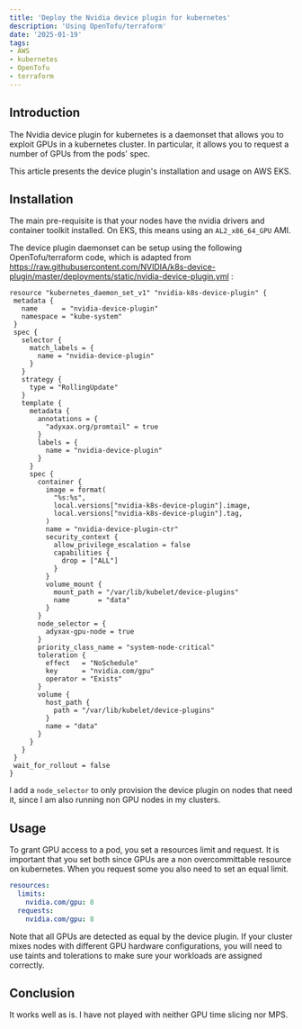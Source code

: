 ```yaml
---
title: 'Deploy the Nvidia device plugin for kubernetes'
description: 'Using OpenTofu/terraform'
date: '2025-01-19'
tags:
- AWS
- kubernetes
- OpenTofu
- terraform
---
```


## Introduction

The Nvidia device plugin for kubernetes is a daemonset that allows you to exploit GPUs in a kubernetes cluster. In particular, it allows you to request a number of GPUs from the pods' spec.

This article presents the device plugin's installation and usage on AWS EKS.

## Installation

The main pre-requisite is that your nodes have the nvidia drivers and container toolkit installed. On EKS, this means using an `AL2_x86_64_GPU` AMI.

The device plugin daemonset can be setup using the following OpenTofu/terraform code, which is adapted from https://raw.githubusercontent.com/NVIDIA/k8s-device-plugin/master/deployments/static/nvidia-device-plugin.yml :

 ``` hcl
resource "kubernetes_daemon_set_v1" "nvidia-k8s-device-plugin" {
  metadata {
    name      = "nvidia-device-plugin"
    namespace = "kube-system"
  }
  spec {
    selector {
      match_labels = {
        name = "nvidia-device-plugin"
      }
    }
    strategy {
      type = "RollingUpdate"
    }
    template {
      metadata {
        annotations = {
          "adyxax.org/promtail" = true
        }
        labels = {
          name = "nvidia-device-plugin"
        }
      }
      spec {
        container {
          image = format(
            "%s:%s",
            local.versions["nvidia-k8s-device-plugin"].image,
            local.versions["nvidia-k8s-device-plugin"].tag,
          )
          name = "nvidia-device-plugin-ctr"
          security_context {
            allow_privilege_escalation = false
            capabilities {
              drop = ["ALL"]
            }
          }
          volume_mount {
            mount_path = "/var/lib/kubelet/device-plugins"
            name       = "data"
          }
        }
        node_selector = {
          adyxax-gpu-node = true
        }
        priority_class_name = "system-node-critical"
        toleration {
          effect   = "NoSchedule"
          key      = "nvidia.com/gpu"
          operator = "Exists"
        }
        volume {
          host_path {
            path = "/var/lib/kubelet/device-plugins"
          }
          name = "data"
        }
      }
    }
  }
  wait_for_rollout = false
}
```

I add a `node_selector` to only provision the device plugin on nodes that need it, since I am also running non GPU nodes in my clusters.

## Usage

To grant GPU access to a pod, you set a resources limit and request. It is important that you set both since GPUs are a non overcommittable resource
on kubernetes. When you request some you also need to set an equal limit.

``` yaml
resources:
  limits:
    nvidia.com/gpu: 8
  requests:
    nvidia.com/gpu: 8
```

Note that all GPUs are detected as equal by the device plugin. If your cluster mixes nodes with different GPU hardware configurations, you will need to use taints and tolerations to make sure your workloads are assigned correctly.

## Conclusion

It works well as is. I have not played with neither GPU time slicing nor MPS.
